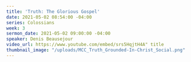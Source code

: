 ```yaml
---
title: 'Truth: The Glorious Gospel'
date: 2021-05-02 08:54:00 -04:00
series: Colossians
week: 3
sermon_date: 2021-05-02 09:00:00 -04:00
speaker: Denis Beausejour
video_url: https://www.youtube.com/embed/srs5HqjtH4A" title
thumbnail_image: "/uploads/MCC_Truth_Grounded-In-Christ_Social.png"
---
```


